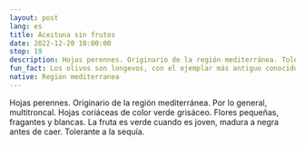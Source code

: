```yaml
---
layout: post
lang: es
title: Aceituna sin frutos
date: 2022-12-20 10:00:00
stop: 19
description: Hojas perennes. Originario de la región mediterránea. Tolerante a la sequía.
fun_fact: Los olivos son longevos, con el ejemplar más antiguo conocido de 3.350 años, ubicado en Abrantes, Portugal.
native: Región mediterranea
---
```

Hojas perennes. Originario de la región mediterránea. Por lo general, multitroncal. Hojas coriáceas de color verde grisáceo. Flores pequeñas, fragantes y blancas. La fruta es verde cuando es joven, madura a negra antes de caer. Tolerante a la sequía.
